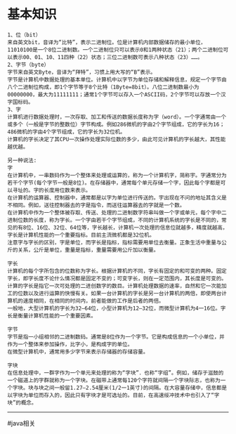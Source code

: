 # 基本知识
    
    1、位（bit） 
    来自英文bit，音译为“比特”，表示二进制位。位是计算机内部数据储存的最小单位，11010100是一个8位二进制数。一个二进制位只可以表示0和1两种状态（21）；两个二进制位可以表示00、01、10、11四种（22）状态；三位二进制数可表示八种状态（23）……。 
    2、字节（byte） 
    字节来自英文Byte，音译为“拜特”，习惯上用大写的“B”表示。 
    字节是计算机中数据处理的基本单位。计算机中以字节为单位存储和解释信息，规定一个字节由八个二进制位构成，即1个字节等于8个比特（1Byte=8bit）。八位二进制数最小为00000000，最大为11111111；通常1个字节可以存入一个ASCII码，2个字节可以存放一个汉字国标码。 
    3、字 
    计算机进行数据处理时，一次存取、加工和传送的数据长度称为字（word）。一个字通常由一个或多个（一般是字节的整数位）字节构成。例如286微机的字由2个字节组成，它的字长为16；486微机的字由4个字节组成，它的字长为32位机。 
    计算机的字长决定了其CPU一次操作处理实际位数的多少，由此可见计算机的字长越大，其性能越优越。
    
    另一种说法: 
    字 
    在计算机中，一串数码作为一个整体来处理或运算的，称为一个计算机字，简称宇。字通常分为若干个字节(每个字节一般是8位)。在存储器中，通常每个单元存储一个字，因此每个字都是可以寻址的。字的长度用位数来表示。 
    在计算机的运算器、控制器中，通常都是以字为单位进行传送的。宇出现在不问的地址其含义是不相同。例如，送往控制器去的字是指令，而送往运算器去的字就是一个数。 
    在计算机中作为一个整体被存取、传送、处理的二进制数字符串叫做一个字或单元，每个字中二进制位数的长度，称为字长。一个字由若干个字节组成，不同的计算机系统的字长是不同的，常见的有8位、16位、32位、64位等，字长越长，计算机一次处理的信息位就越多，精度就越高，字长是计算机性能的一个重要指标。目前主流微机都是32位机。 
    注意字与字长的区别，字是单位，而字长是指标，指标需要用单位去衡量。正象生活中重量与公斤的关系，公斤是单位，重量是指标，重量需要用公斤加以衡量。 
    
    字长 
    计算机的每个字所包含的位数称为字长。根据计算机的不同，字长有固定的和可变的两种。固定字长，即字长度不论什么情况都是固定不变的；可变字长，则在一定范围内，其长度是可变的。 
    计算的字长是指它一次可处理的二进创数字的数目。计算机处理数据的速率，自然和它一次能加工的位数以及进行运算的快慢有关。如果一台计算机的字长是另一台计算机的两倍，即使两台计算机的速度相同，在相同的时间内，前者能做的工作是后者的两倍。 
    一般地，大型计算机的字长为32―64位，小型计算机为12―32位，而微型计算机为4一16位。字长是衡量计算机性能的一个重要因素。 
    
    字节 
    字节是指一小组相邻的二进制数码。通常是8位作为一个字节。它是构成信息的一个小单位，并作为一个整体来参加操作，比字小，是构成字的单位。 
    在微型计算机中，通常用多少字节来表示存储器的存储容量。 
    
    字块 
    在信息处理中，一群字作为一个单元来处理的称为“字块”．也称“字组”。例如，储存于滋鼓的一个磁道上的字群就称为一个字块。在磁带上通常每120个字符就间隔一个字块际志，也称为一个字块。块与块之间一般留1.27―2.54厘米(1/2一1英寸)的间隔。在大容量存储中，信息都是以字块为单位而存入的，因此只有字块才是可选址的。目前，在高速绥冲技术中也引入了“字块”的概念。 
 ---   
 #java相关
    